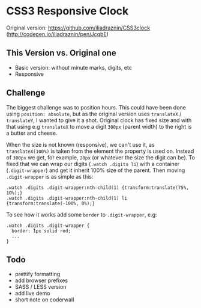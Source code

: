 # CSS3 Responsive Clock

Original version: https://github.com/iliadraznin/CSS3clock (http://codepen.io/iliadraznin/pen/JcqbE)

## This Version vs. Original one

- Basic version: without minute marks, digits, etc
- Responsive

## Challenge

The biggest challenge was to position hours. This could have been done using `position: absolute`, but as
the original version uses `translateX` / `translateY`, I wanted to give it a shot.
Original clock has fixed size and with that using e.g `translateX` to move a digit `300px` (parent width) to the right
is a butter and cheese.

When the size is not known (responsive), we can't use it, as `translateX(100%)` is taken from the element the property
is used on. Instead of `300px` we get, for example, `20px` (or whatever the size the digit can be).
To fixed that we can wrap our digits (`.watch .digits li`) with a container (`.digit-wrapper`) and get it
inherit 100% size of the parent. Then moving `.digit-wrapper` is as simple as this:

```
.watch .digits .digit-wrapper:nth-child(1) {transform:translate(75%, 10%);}
.watch .digits .digit-wrapper:nth-child(1) li  {transform:translate(-100%, 0%);}
```

To see how it works add some `border` to `.digit-wrapper`, e.g:

```
.watch .digits .digit-wrapper {
  border: 1px solid red;
  ...
}

```

## Todo

- prettify formatting
- add browser prefixes
- SASS / LESS version
- add live demo
- short note on coderwall
